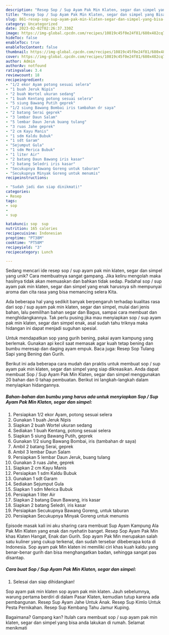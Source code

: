 ```yaml
---
description: "Resep Sop / Sup Ayam Pak Min Klaten, segar dan simpel yang Bisa Manjain Lidah"
title: "Resep Sop / Sup Ayam Pak Min Klaten, segar dan simpel yang Bisa Manjain Lidah"
slug: 861-resep-sop-sup-ayam-pak-min-klaten-segar-dan-simpel-yang-bisa-manjain-lidah
category: Uncategorized
date: 2023-02-02T02:26:37.330Z
image: https://img-global.cpcdn.com/recipes/10819c45f0e24f81/680x482cq70/sop-sup-ayam-pak-min-klaten-segar-dan-simpel-foto-resep-utama.jpg
hideToc: false
enableToc: true
enableTocContent: false
thumbnail: https://img-global.cpcdn.com/recipes/10819c45f0e24f81/680x482cq70/sop-sup-ayam-pak-min-klaten-segar-dan-simpel-foto-resep-utama.jpg
cover: https://img-global.cpcdn.com/recipes/10819c45f0e24f81/680x482cq70/sop-sup-ayam-pak-min-klaten-segar-dan-simpel-foto-resep-utama.jpg
author: Admin
authorAv: notfound
ratingvalue: 3.4
reviewcount: 18
recipeingredient:
- "1/2 ekor Ayam potong sesuai selera"
- "1 buah Jeruk Nipis"
- "2 buah Wortel ukuran sedang"
- "1 buah Kentang potong sesuai selera"
- "5 siung Bawang Putih geprek"
- "1/2 siung Bawang Bombai iris tambahan dr saya"
- "2 batang Serai geprek"
- "3 lembar Daun Salam"
- "5 lembar Daun Jeruk buang tulang"
- "3 ruas Jahe geprek"
- "2 cm Kayu Manis"
- "1 sdm Kaldu Bubuk"
- "1 sdt Garam"
- "Sejumput Gula"
- "1 sdm Merica Bubuk"
- "1 liter Air"
- "2 batang Daun Bawang iris kasar"
- "2 batang Seledri iris kasar"
- "Secukupnya Bawang Goreng untuk taburan"
- "Secukupnya Minyak Goreng untuk menumis"
recipeinstructions:

- "Sudah jadi dan siap dinikmati!"
categories:
- Resep
tags:
- sop
- 
- sup

katakunci: sop  sup 
nutrition: 165 calories
recipecuisine: Indonesian
preptime: "PT38M"
cooktime: "PT58M"
recipeyield: "3"
recipecategory: Lunch

---
```





Sedang mencari ide resep sop / sup ayam pak min klaten, segar dan simpel yang unik? Cara membuatnya sangat gampang. Jika keliru mengolah maka hasilnya tidak akan memuaskan dan bahkan tidak sedap. Padahal sop / sup ayam pak min klaten, segar dan simpel yang enak harusnya sih mempunyai aroma dan cita rasa yang bisa memancing selera Kita.





Ada beberapa hal yang sedikit banyak berpengaruh terhadap kualitas rasa dari sop / sup ayam pak min klaten, segar dan simpel, mulai dari jenis bahan, lalu pemilihan bahan segar dan Bagus, sampai cara membuat dan menghidangkannya. Tak perlu pusing jika mau menyiapkan sop / sup ayam pak min klaten, segar dan simpel enak,      asal sudah tahu triknya maka hidangan ini dapat menjadi suguhan spesial.














Untuk mendapatkan sop yang gurih bening, pakai ayam kampung yang berlemak. Gunakan api kecil saat memasak agar kuah tetap bening dan bumbu meresap dan daging ayam empuk. Baca juga: Resep Sop Tulang Sapi yang Bening dan Gurih.






Berikut ini ada beberapa cara mudah dan praktis untuk membuat sop / sup ayam pak min klaten, segar dan simpel yang siap dikreasikan. Anda dapat membuat Sop / Sup Ayam Pak Min Klaten, segar dan simpel menggunakan 20 bahan dan 0 tahap pembuatan. Berikut ini langkah-langkah dalam menyiapkan hidangannya.

<!--inarticleads1-->

##### Bahan-bahan dan bumbu yang harus ada untuk menyiapkan Sop / Sup Ayam Pak Min Klaten, segar dan simpel:

1. Persiapkan 1/2 ekor Ayam, potong sesuai selera
1. Gunakan 1 buah Jeruk Nipis
1. Siapkan 2 buah Wortel ukuran sedang
1. Sediakan 1 buah Kentang, potong sesuai selera
1. Siapkan 5 siung Bawang Putih, geprek
1. Gunakan 1/2 siung Bawang Bombai, iris (tambahan dr saya)
1. Ambil 2 batang Serai, geprek
1. Ambil 3 lembar Daun Salam
1. Persiapkan 5 lembar Daun Jeruk, buang tulang
1. Gunakan 3 ruas Jahe, geprek
1. Siapkan 2 cm Kayu Manis
1. Persiapkan 1 sdm Kaldu Bubuk
1. Gunakan 1 sdt Garam
1. Sediakan Sejumput Gula
1. Siapkan 1 sdm Merica Bubuk
1. Persiapkan 1 liter Air
1. Siapkan 2 batang Daun Bawang, iris kasar
1. Siapkan 2 batang Seledri, iris kasar
1. Persiapkan Secukupnya Bawang Goreng, untuk taburan
1. Persiapkan Secukupnya Minyak Goreng untuk menumis


Episode masak kali ini aku sharing cara membuat Sup Ayam Kampung Ala Pak Min Klaten yang enak dan nyehatin banget. Resep Sop Ayam Pak Min khas Klaten Hangat, Enak dan Gurih. Sop ayam Pak Min merupakan salah satu kuliner yang cukup terkenal, dan sudah tersebar dibeberapa kota di Indonesia. Sop ayam pak Min klaten ini memiliki ciri khas kuah kaldu yang benar-benar gurih dan bisa menghangatkan badan, sehingga sangat pas disantap. 

<!--inarticleads2-->

##### Cara buat Sop / Sup Ayam Pak Min Klaten, segar dan simpel:


1. Selesai dan siap dihidangkan!

Sop ayam pak min klaten sop ayam pak min klaten. Jauh sebelumnya, warung pertama berdiri di dalam Pasar Klaten, kemudian tutup karena ada pembangunan. Resep Sup Ayam Jahe Untuk Anak. Resep Sup Kimlo Untuk Pesta Pernikahan. Resep Sup Kembang Tahu Jamur Kuping. 

Bagaimana? Gampang kan? Itulah cara membuat sop / sup ayam pak min klaten, segar dan simpel yang bisa anda lakukan di rumah. Selamat menikmati
